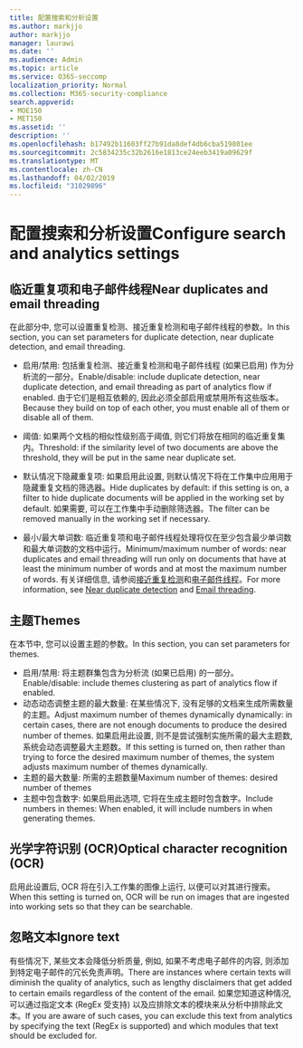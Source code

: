 ```yaml
---
title: 配置搜索和分析设置
ms.author: markjjo
author: markjjo
manager: laurawi
ms.date: ''
ms.audience: Admin
ms.topic: article
ms.service: O365-seccomp
localization_priority: Normal
ms.collection: M365-security-compliance
search.appverid:
- MOE150
- MET150
ms.assetid: ''
description: ''
ms.openlocfilehash: b17492b11603ff27b91da8def4db6cba519801ee
ms.sourcegitcommit: 2c5834235c32b2616e1813ce24eeb3419a09629f
ms.translationtype: MT
ms.contentlocale: zh-CN
ms.lasthandoff: 04/02/2019
ms.locfileid: "31029896"
---
```

# <a name="configure-search-and-analytics-settings"></a><span data-ttu-id="7562a-102">配置搜索和分析设置</span><span class="sxs-lookup"><span data-stu-id="7562a-102">Configure search and analytics settings</span></span>

## <a name="near-duplicates-and-email-threading"></a><span data-ttu-id="7562a-103">临近重复项和电子邮件线程</span><span class="sxs-lookup"><span data-stu-id="7562a-103">Near duplicates and email threading</span></span>

<span data-ttu-id="7562a-104">在此部分中, 您可以设置重复检测、接近重复检测和电子邮件线程的参数。</span><span class="sxs-lookup"><span data-stu-id="7562a-104">In this section, you can set parameters for duplicate detection, near duplicate detection, and email threading.</span></span>

- <span data-ttu-id="7562a-105">启用/禁用: 包括重复检测、接近重复检测和电子邮件线程 (如果已启用) 作为分析流的一部分。</span><span class="sxs-lookup"><span data-stu-id="7562a-105">Enable/disable: include duplicate detection, near duplicate detection, and email threading as part of analytics flow if enabled.</span></span> <span data-ttu-id="7562a-106">由于它们是相互依赖的, 因此必须全部启用或禁用所有这些版本。</span><span class="sxs-lookup"><span data-stu-id="7562a-106">Because they build on top of each other, you must enable all of them or disable all of them.</span></span>

- <span data-ttu-id="7562a-107">阈值: 如果两个文档的相似性级别高于阈值, 则它们将放在相同的临近重复集内。</span><span class="sxs-lookup"><span data-stu-id="7562a-107">Threshold: if the similarity level of two documents are above the threshold, they will be put in the same near duplicate set.</span></span>

- <span data-ttu-id="7562a-108">默认情况下隐藏重复项: 如果启用此设置, 则默认情况下将在工作集中应用用于隐藏重复文档的筛选器。</span><span class="sxs-lookup"><span data-stu-id="7562a-108">Hide duplicates by default: if this setting is on, a filter to hide duplicate documents will be applied in the working set by default.</span></span> <span data-ttu-id="7562a-109">如果需要, 可以在工作集中手动删除筛选器。</span><span class="sxs-lookup"><span data-stu-id="7562a-109">The filter can be removed manually in the working set if necessary.</span></span>

- <span data-ttu-id="7562a-110">最小/最大单词数: 临近重复项和电子邮件线程处理将仅在至少包含最少单词数和最大单词数的文档中运行。</span><span class="sxs-lookup"><span data-stu-id="7562a-110">Minimum/maximum number of words: near duplicates and email threading will run only on documents that have at least the minimum number of words and at most the maximum number of words.</span></span>
<span data-ttu-id="7562a-111">有关详细信息, 请参阅[接近重复检测](near-duplicates.md)和[电子邮件线程](email-threading.md)。</span><span class="sxs-lookup"><span data-stu-id="7562a-111">For more information, see [Near duplicate detection](near-duplicates.md) and [Email threading](email-threading.md).</span></span>

## <a name="themes"></a><span data-ttu-id="7562a-112">主题</span><span class="sxs-lookup"><span data-stu-id="7562a-112">Themes</span></span>

<span data-ttu-id="7562a-113">在本节中, 您可以设置主题的参数。</span><span class="sxs-lookup"><span data-stu-id="7562a-113">In this section, you can set parameters for themes.</span></span>

- <span data-ttu-id="7562a-114">启用/禁用: 将主题群集包含为分析流 (如果已启用) 的一部分。</span><span class="sxs-lookup"><span data-stu-id="7562a-114">Enable/disable: include themes clustering as part of analytics flow if enabled.</span></span>
- <span data-ttu-id="7562a-115">动态动态调整主题的最大数量: 在某些情况下, 没有足够的文档来生成所需数量的主题。</span><span class="sxs-lookup"><span data-stu-id="7562a-115">Adjust maximum number of themes dynamically dynamically: in certain cases, there are not enough documents to produce the desired number of themes.</span></span> <span data-ttu-id="7562a-116">如果启用此设置, 则不是尝试强制实施所需的最大主题数, 系统会动态调整最大主题数。</span><span class="sxs-lookup"><span data-stu-id="7562a-116">If this setting is turned on, then rather than trying to force the desired maximum number of themes, the system adjusts maximum number of themes dynamically.</span></span>
- <span data-ttu-id="7562a-117">主题的最大数量: 所需的主题数量</span><span class="sxs-lookup"><span data-stu-id="7562a-117">Maximum number of themes: desired number of themes</span></span>
- <span data-ttu-id="7562a-118">主题中包含数字: 如果启用此选项, 它将在生成主题时包含数字。</span><span class="sxs-lookup"><span data-stu-id="7562a-118">Include numbers in themes: When enabled, it will include numbers in when generating themes.</span></span>  

## <a name="optical-character-recognition-ocr"></a><span data-ttu-id="7562a-119">光学字符识别 (OCR)</span><span class="sxs-lookup"><span data-stu-id="7562a-119">Optical character recognition (OCR)</span></span>

<span data-ttu-id="7562a-120">启用此设置后, OCR 将在引入工作集的图像上运行, 以便可以对其进行搜索。</span><span class="sxs-lookup"><span data-stu-id="7562a-120">When this setting is turned on, OCR will be run on images that are ingested into working sets so that they can be searchable.</span></span>

## <a name="ignore-text"></a><span data-ttu-id="7562a-121">忽略文本</span><span class="sxs-lookup"><span data-stu-id="7562a-121">Ignore text</span></span>

<span data-ttu-id="7562a-122">有些情况下, 某些文本会降低分析质量, 例如, 如果不考虑电子邮件的内容, 则添加到特定电子邮件的冗长免责声明。</span><span class="sxs-lookup"><span data-stu-id="7562a-122">There are instances where certain texts will diminish the quality of analytics, such as lengthy disclaimers that get added to certain emails regardless of the content of the email.</span></span> <span data-ttu-id="7562a-123">如果您知道这种情况, 可以通过指定文本 (RegEx 受支持) 以及应排除文本的模块来从分析中排除此文本。</span><span class="sxs-lookup"><span data-stu-id="7562a-123">If you are aware of such cases, you can exclude this text from analytics by specifying the text (RegEx is supported) and which modules that text should be excluded for.</span></span>